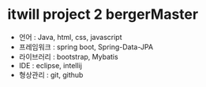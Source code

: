 # itwill project 2 bergerMaster

- 언어 : Java, html, css, javascript
- 프레임워크 : spring boot, Spring-Data-JPA
- 라이브러리 : bootstrap, Mybatis
- IDE : eclipse, intellij
- 형상관리 : git, github